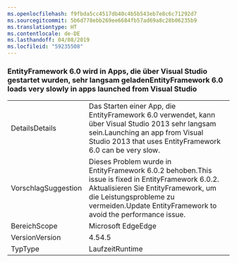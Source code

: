 ```yaml
---
ms.openlocfilehash: f9fbda5cc4517db40c4b5b543eb7e8c6c71292d7
ms.sourcegitcommit: 5b6d778ebb269ee6684fb57ad69a8c28b06235b9
ms.translationtype: HT
ms.contentlocale: de-DE
ms.lasthandoff: 04/08/2019
ms.locfileid: "59235508"
---
```

### <a name="entityframework-60-loads-very-slowly-in-apps-launched-from-visual-studio"></a><span data-ttu-id="74891-101">EntityFramework 6.0 wird in Apps, die über Visual Studio gestartet wurden, sehr langsam geladen</span><span class="sxs-lookup"><span data-stu-id="74891-101">EntityFramework 6.0 loads very slowly in apps launched from Visual Studio</span></span>

|   |   |
|---|---|
|<span data-ttu-id="74891-102">Details</span><span class="sxs-lookup"><span data-stu-id="74891-102">Details</span></span>|<span data-ttu-id="74891-103">Das Starten einer App, die EntityFramework 6.0 verwendet, kann über Visual Studio 2013 sehr langsam sein.</span><span class="sxs-lookup"><span data-stu-id="74891-103">Launching an app from Visual Studio 2013 that uses EntityFramework 6.0 can be very slow.</span></span>|
|<span data-ttu-id="74891-104">Vorschlag</span><span class="sxs-lookup"><span data-stu-id="74891-104">Suggestion</span></span>|<span data-ttu-id="74891-105">Dieses Problem wurde in EntityFramework 6.0.2 behoben.</span><span class="sxs-lookup"><span data-stu-id="74891-105">This issue is fixed in EntityFramework 6.0.2.</span></span> <span data-ttu-id="74891-106">Aktualisieren Sie EntityFramework, um die Leistungsprobleme zu vermeiden.</span><span class="sxs-lookup"><span data-stu-id="74891-106">Update EntityFramework to avoid the performance issue.</span></span>|
|<span data-ttu-id="74891-107">Bereich</span><span class="sxs-lookup"><span data-stu-id="74891-107">Scope</span></span>|<span data-ttu-id="74891-108">Microsoft Edge</span><span class="sxs-lookup"><span data-stu-id="74891-108">Edge</span></span>|
|<span data-ttu-id="74891-109">Version</span><span class="sxs-lookup"><span data-stu-id="74891-109">Version</span></span>|<span data-ttu-id="74891-110">4.5</span><span class="sxs-lookup"><span data-stu-id="74891-110">4.5</span></span>|
|<span data-ttu-id="74891-111">Typ</span><span class="sxs-lookup"><span data-stu-id="74891-111">Type</span></span>|<span data-ttu-id="74891-112">Laufzeit</span><span class="sxs-lookup"><span data-stu-id="74891-112">Runtime</span></span>|
